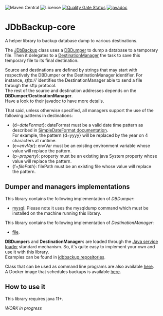 ![Maven Central](https://img.shields.io/maven-central/v/com.fathzer/jdbbackup-core)
![License](https://img.shields.io/badge/license-Apache%202.0-brightgreen.svg)
[![Quality Gate Status](https://sonarcloud.io/api/project_badges/measure?project=jdbbackup_jdbbackup-core&metric=alert_status)](https://sonarcloud.io/summary/new_code?id=jdbbackup_jdbbackup-core)
[![javadoc](https://javadoc.io/badge2/com.fathzer/jdbbackup-core/javadoc.svg)](https://javadoc.io/doc/com.fathzer/jdbbackup-core)

# JDbBackup-core
A helper library to backup database dump to various destinations.

The [JDbBackup](https://javadoc.io/doc/com.fathzer/jdbbackup/com/fathzer/jdbbackup/JDbBackup.html) class uses a [DBDumper](https://javadoc.io/doc/com.fathzer/jdbbackup/com/fathzer/jdbbackup/DBDumper.html) to dump a database to a temporary file. Then it delegates to a [DestinationManager](https://javadoc.io/doc/com.fathzer/jdbbackup/com/fathzer/jdbbackup/DestinationManager.html) the task to save this temporary file to its final destination.

Source and destinations are defined by strings that may start with respectively the DBDumper or the DestinationManager identifier. For instance, *sftp://* identifies the DestinationManager able to send a file through the sftp protocol.  
The rest of the source and destination addresses depends on the **DBDumper**/**DestinationManager**.  
Have a look to their javadoc to have more details.

That said, unless otherwise specified, all managers support the use of the following patterns in destinations:  
- {d=*dateFormat*}: dateFormat must be a valid date time pattern as described in [SimpleDateFormat documentation](https://docs.oracle.com/en/java/javase/11/docs/api/java.base/java/text/SimpleDateFormat.html).  
For example, the pattern {d=yyyy} will be replaced by the year on 4 characters at runtime.
- {e=*envVar*}: envVar must be an existing environment variable whose value will replace the pattern.
- {p=*property*}: property must be an existing java System property whose value will replace the pattern.
- {f=*filePath*}: filePath must be an existing file whose value will replace the pattern.

## Dumper and managers implementations

This library contains the following implementation of *DBDumper*:  
* [mysql](https://javadoc.io/doc/com.fathzer/jdbbackup/com/fathzer/jdbbackup/dumpers/MySQLDumper.html). Please note it uses the mysqldump command which must be installed on the machine running this library.

This library contains the following implementation of *DestinationManager*:  
* [file](https://javadoc.io/doc/com.fathzer/jdbbackup/com/fathzer/jdbbackup/managers/local/FileManager.html).

**DBDumper**s and **DestinationManager**s are loaded through the [Java service loader](https://docs.oracle.com/en/java/javase/11/docs/api/java.base/java/util/ServiceLoader.html) standard mechanism. So, it's quite easy to implement your own and use it with this library.  
Examples can be found in [jdbbackup repositories](https://github.com/jdbbackup).

Class that can be used as command line programs are also available [here](https://github.com/jdbbackup/jdbbackup-cli).  
A Docker image that schedules backups is available [here](https://github.com/jdbbackup/jdbbackup-docker).

## How to use it
This library requires java 11+.

*WORK in progress*

